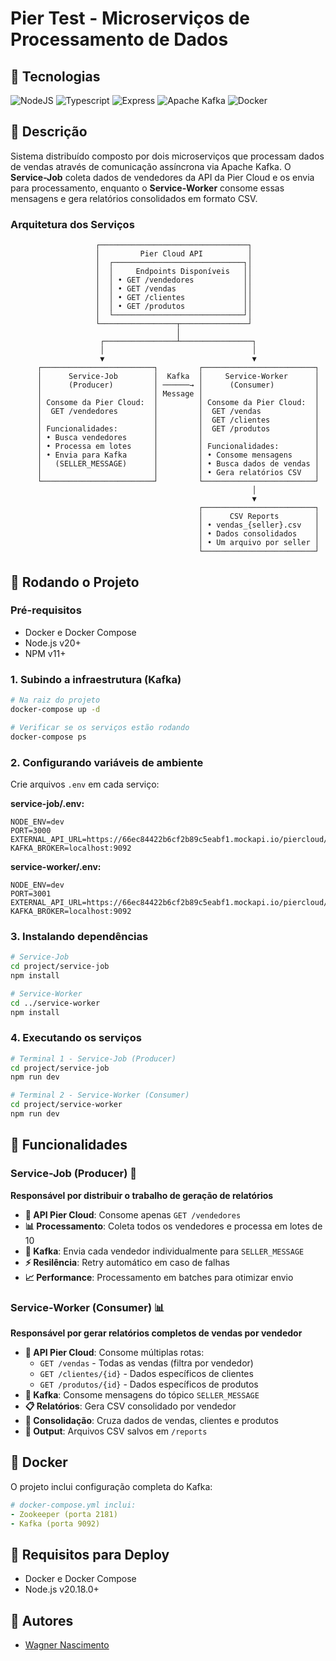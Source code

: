 # Pier Test - Microserviços de Processamento de Dados

## 🚩 Tecnologias

![NodeJS](https://img.shields.io/badge/node.js-6DA55F?style=for-the-badge&logo=node.js&logoColor=white)
![Typescript](https://img.shields.io/badge/typescript-2f74c0?style=for-the-badge&logo=typescript&logoColor=white)
![Express](https://img.shields.io/badge/express.js-%23404d59.svg?style=for-the-badge&logo=express&logoColor=%2361DAFB)
![Apache Kafka](https://img.shields.io/badge/Apache%20Kafka-000?style=for-the-badge&logo=apachekafka)
![Docker](https://img.shields.io/badge/docker-%230db7ed.svg?style=for-the-badge&logo=docker&logoColor=white)

## 🔗 Descrição

Sistema distribuído composto por dois microserviços que processam dados de vendas através de comunicação assíncrona via Apache Kafka. O **Service-Job** coleta dados de vendedores da API da Pier Cloud e os envia para processamento, enquanto o **Service-Worker** consome essas mensagens e gera relatórios consolidados em formato CSV.

### Arquitetura dos Serviços

```
                   ┌─────────────────────────────────┐
                   │         Pier Cloud API          │
                   │  ┌─────────────────────────────┐│
                   │  │     Endpoints Disponíveis   ││
                   │  │ • GET /vendedores           ││
                   │  │ • GET /vendas               ││
                   │  │ • GET /clientes             ││
                   │  │ • GET /produtos             ││
                   │  └─────────────────────────────┘│
                   └─────────────────┬───────────────┘
                                     │
                    ┌────────────────┴────────────────┐
                    │                                 │
                    ▼                                 ▼
      ┌─────────────────────────┐         ┌─────────────────────────┐
      │      Service-Job        │  Kafka  │     Service-Worker      │
      │      (Producer)         │ ──────→ │      (Consumer)         │
      │                         │ Message │                         │
      │ Consome da Pier Cloud:  │         │ Consome da Pier Cloud:  │
      │  GET /vendedores        │         │  GET /vendas            │
      │                         │         │  GET /clientes          │
      │ Funcionalidades:        │         │  GET /produtos          │
      │ • Busca vendedores      │         │                         │
      │ • Processa em lotes     │         │ Funcionalidades:        │
      │ • Envia para Kafka      │         │ • Consome mensagens     │
      │   (SELLER_MESSAGE)      │         │ • Busca dados de vendas │
      │                         │         │ • Gera relatórios CSV   │
      └─────────────────────────┘         └─────────────────────────┘
                                                      │
                                                      ▼
                                          ┌─────────────────────────┐
                                          │      CSV Reports        │
                                          │ • vendas_{seller}.csv   │
                                          │ • Dados consolidados    │
                                          │ • Um arquivo por seller │
                                          └─────────────────────────┘

```

## 🚦 Rodando o Projeto

### Pré-requisitos

- Docker e Docker Compose
- Node.js v20+
- NPM v11+

### 1. Subindo a infraestrutura (Kafka)

```bash
# Na raiz do projeto
docker-compose up -d

# Verificar se os serviços estão rodando
docker-compose ps
```

### 2. Configurando variáveis de ambiente

Crie arquivos `.env` em cada serviço:

**service-job/.env:**
```env
NODE_ENV=dev
PORT=3000
EXTERNAL_API_URL=https://66ec84422b6cf2b89c5eabf1.mockapi.io/piercloud/api/v1
KAFKA_BROKER=localhost:9092
```

**service-worker/.env:**
```env
NODE_ENV=dev
PORT=3001
EXTERNAL_API_URL=https://66ec84422b6cf2b89c5eabf1.mockapi.io/piercloud/api/v1
KAFKA_BROKER=localhost:9092
```

### 3. Instalando dependências

```bash
# Service-Job
cd project/service-job
npm install

# Service-Worker
cd ../service-worker
npm install
```

### 4. Executando os serviços

```bash
# Terminal 1 - Service-Job (Producer)
cd project/service-job
npm run dev

# Terminal 2 - Service-Worker (Consumer)
cd project/service-worker
npm run dev
```

## 🔧 Funcionalidades

### Service-Job (Producer) 🔄
**Responsável por distribuir o trabalho de geração de relatórios**

- **🎯 API Pier Cloud**: Consome apenas `GET /vendedores`
- **📊 Processamento**: Coleta todos os vendedores e processa em lotes de 10
- **🚀 Kafka**: Envia cada vendedor individualmente para `SELLER_MESSAGE`
- **⚡ Resilência**: Retry automático em caso de falhas
- **📈 Performance**: Processamento em batches para otimizar envio

### Service-Worker (Consumer) 📊  
**Responsável por gerar relatórios completos de vendas por vendedor**

- **🎯 API Pier Cloud**: Consome múltiplas rotas:
  - `GET /vendas` - Todas as vendas (filtra por vendedor)
  - `GET /clientes/{id}` - Dados específicos de clientes
  - `GET /produtos/{id}` - Dados específicos de produtos
- **📨 Kafka**: Consome mensagens do tópico `SELLER_MESSAGE`
- **📋 Relatórios**: Gera CSV consolidado por vendedor
- **🔄 Consolidação**: Cruza dados de vendas, clientes e produtos
- **💾 Output**: Arquivos CSV salvos em `/reports`

## 🐳 Docker

O projeto inclui configuração completa do Kafka:

```yaml
# docker-compose.yml inclui:
- Zookeeper (porta 2181)
- Kafka (porta 9092)
```

## 🚀 Requisitos para Deploy

- Docker e Docker Compose
- Node.js v20.18.0+

## 🧗️ Autores

- [Wagner Nascimento](https://github.com/WagnerNasc)
